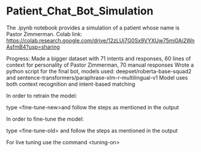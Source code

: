 # Patient_Chat_Bot_Simulation
The .ipynb notebook provides a simulation of a patient whose name is Pastor Zimmerman.
Colab link: https://colab.research.google.com/drive/12zLUj7G0Sx9VYXUw75mi0Ai2WnAsfmB4?usp=sharing

Progress: Made a bigger dataset with 71 intents and responses, 60 lines of context for personality of Pastor Zimmerman, 70 manual responses
Wrote a python script for the final bot, models used: deepset/roberta-base-squad2 and sentence-transformers/paraphrase-xlm-r-multilingual-v1
Model uses both context recognition and intent-based matching

In order to retrain the model:

  type \<fine-tune-new\>and follow the steps as mentioned in the output

In order to fine-tune the model:

  type \<fine-tune-old\> and follow the steps as mentioned in the output

For live tuning use the command \<tuning-on\>
